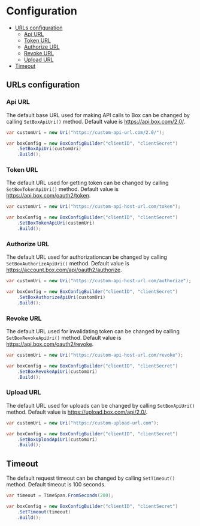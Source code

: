 Configuration
=============

- [URLs configuration](#urls-configuration)
  - [Api URL](#api-url)
  - [Token URL](#token-url)
  - [Authorize URL](#authorize-url)
  - [Revoke URL](#revoke-url)
  - [Upload URL](#upload-url)
- [Timeout](#timeout)

URLs configuration
------------------

### Api URL
The default base URL used for making API calls to Box can be changed by calling `SetBoxApiUri()` method. Default value is https://api.box.com/2.0/.

```c#
var customUri = new Uri("https://custom-api-url.com/2.0/");

var boxConfig = new BoxConfigBuilder("clientID", "clientSecret")
    .SetBoxApiUri(customUri)
    .Build();
```

### Token URL
The default URL used for getting token can be changed by calling `SetBoxTokenApiUri()` method. Default value is https://api.box.com/oauth2/token.

```c#
var customUri = new Uri("https://custom-api-host-url.com/token");

var boxConfig = new BoxConfigBuilder("clientID", "clientSecret")
    .SetBoxTokenApiUri(customUri)
    .Build();
```

### Authorize URL
The default URL used for authorizationcan be changed by calling `SetBoxAuthorizeApiUri()` method. Default value is https://account.box.com/api/oauth2/authorize.

```c#
var customUri = new Uri("https://custom-api-host-url.com/authorize");

var boxConfig = new BoxConfigBuilder("clientID", "clientSecret")
    .SetBoxAuthorizeApiUri(customUri)
    .Build();
```

### Revoke URL
The default URL used for invalidating token can be changed by calling `SetBoxRevokeApiUri()` method. Default value is https://api.box.com/oauth2/revoke.

```c#
var customUri = new Uri("https://custom-api-host-url.com/revoke");

var boxConfig = new BoxConfigBuilder("clientID", "clientSecret")
    .SetBoxRevokeApiUri(customUri)
    .Build();
```

### Upload URL
The default URL used for uploads can be changed by calling `SetBoxApiUri()` method. Default value is https://upload.box.com/api/2.0/.

```c#
var customUri = new Uri("https://custom-upload-url.com");

var boxConfig = new BoxConfigBuilder("clientID", "clientSecret")
    .SetBoxUploadApiUri(customUri)
    .Build();
```

Timeout
-------

The default request timeout can be changed by calling `SetTimeout()` method. Default timeout is 100 seconds.

```c#
var timeout = TimeSpan.FromSeconds(200);

var boxConfig = new BoxConfigBuilder("clientID", "clientSecret")
    .SetTimeout(timeout)
    .Build();
```
